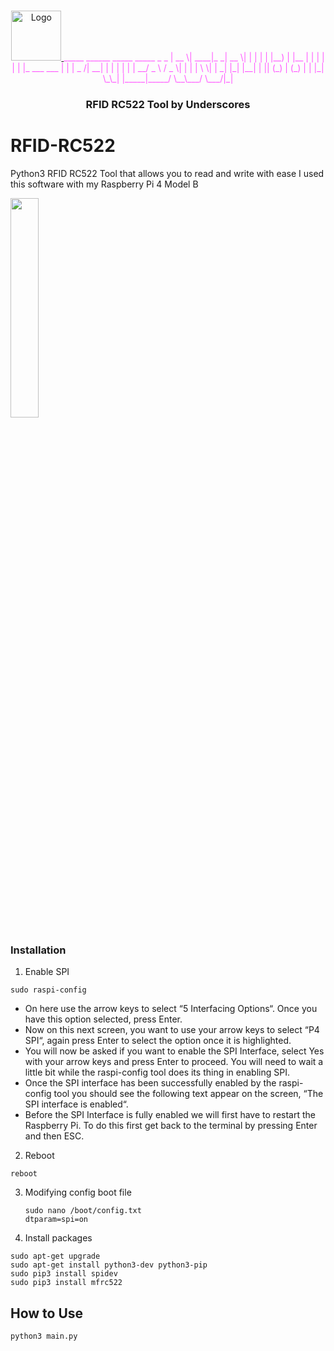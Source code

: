 <br />
<p align="center">
  <a href="https://github.com/itsunderscores">
    <img src="https://avatars.githubusercontent.com/u/84211119?s=400&u=acc77c1d7fe1d778bdcba08993ba0ca0249fa89f&v=4" alt="Logo" width="80" height="80">
  </a>
  
<font color="#FF55FF">
 _____  ______ _____ _____  _              _
|  __ \|  ____|_   _|  __ \| |            | |
| |__) | |__    | | | |  | | |_ ___   ___ | |
|  _  /|  __|   | | | |  | | __/ _ \ / _ \| |
| | \ \| |     _| |_| |__| | || (_) | (_) | |
|_|  \_\_|    |_____|_____/ \__\___/ \___/|_|
</font>

  <h3 align="center">RFID RC522 Tool by Underscores</h3>
</p>

# RFID-RC522
Python3 RFID RC522 Tool that allows you to read and write with ease
I used this software with my Raspberry Pi 4 Model B

<img src="https://i.imgur.com/7s6WmFz.png" width="30%" />


### Installation
1. Enable SPI
```
sudo raspi-config
```
* On here use the arrow keys to select “5 Interfacing Options“. Once you have this option selected, press Enter.
* Now on this next screen, you want to use your arrow keys to select “P4 SPI“, again press Enter to select the option once it is highlighted.
* You will now be asked if you want to enable the SPI Interface, select Yes with your arrow keys and press Enter to proceed. You will need to wait a little bit while the raspi-config tool does its thing in enabling SPI.
* Once the SPI interface has been successfully enabled by the raspi-config tool you should see the following text appear on the screen, “The SPI interface is enabled“.
* Before the SPI Interface is fully enabled we will first have to restart the Raspberry Pi. To do this first get back to the terminal by pressing Enter and then ESC.

2. Reboot
```
reboot
```

3. Modifying config boot file
   ```
   sudo nano /boot/config.txt
   dtparam=spi=on
   ```
   
4. Install packages
  ```sudo apt-get update
  sudo apt-get upgrade
  sudo apt-get install python3-dev python3-pip
  sudo pip3 install spidev
  sudo pip3 install mfrc522
  ```
  
## How to Use
```
python3 main.py
```
